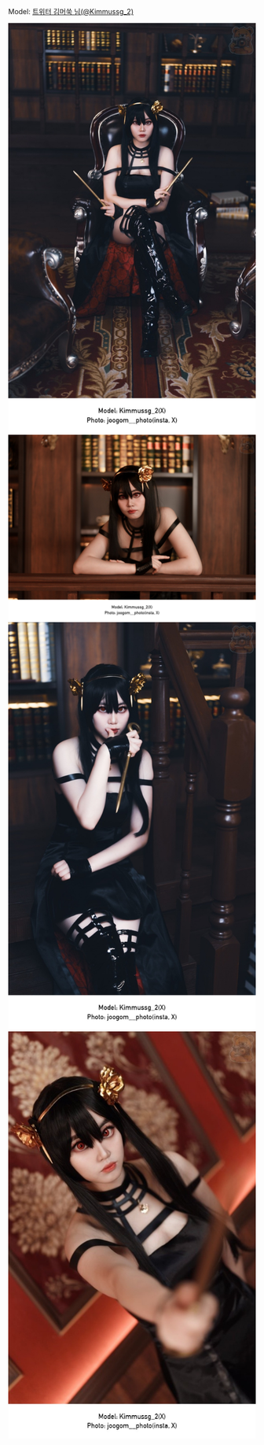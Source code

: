 ﻿---
dddd: 2024.07.17 플랑1호점 스파패
nickname: 김머쑥
sns_type: x
sns_id: Kimmussg_2
---

<a name="Kimmussg_2"></a>
Model: <a href="https://x.com/Kimmussg_2" target="_blank">트위터 김머쑥 님(@Kimmussg_2)</a>

![KakaoTalk20240722194308324.jpeg](/assets/img/2024/07-17/KakaoTalk20240722194308324.jpeg)
![KakaoTalk2024072219430832401.jpeg](/assets/img/2024/07-17/KakaoTalk2024072219430832401.jpeg)
![KakaoTalk2024072219430832402.jpeg](/assets/img/2024/07-17/KakaoTalk2024072219430832402.jpeg)
![KakaoTalk20240722215051651.jpeg](/assets/img/2024/07-17/KakaoTalk20240722215051651.jpeg)